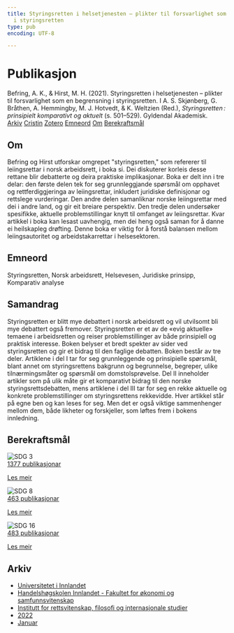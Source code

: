 ```yaml
---
title: Styringsretten i helsetjenesten – plikter til forsvarlighet som en begrensning
  i styringsretten
type: pub
encoding: UTF-8

---
```

<h1>Publikasjon</h1>
<article id="csl-bib-container-3ZLGICZM" class="csl-bib-container">
  <div class="csl-bib-body"> <div class="csl-entry">Befring, A. K., &#38; Hirst, M. H. (2021). Styringsretten i helsetjenesten – plikter til forsvarlighet som en begrensning i styringsretten. I A. S. Skjønberg, G. Bråthen, A. Hemmingby, M. J. Hotvedt, &#38; K. Weltzien (Red.), <i>Styringsretten : prinsipielt komparativt og aktuelt</i> (s. 501–529). Gyldendal Akademisk.</div> </div>
  <div class="csl-bib-buttons">
    <a href="#taxonomy-article-3ZLGICZM" alt="archive" class="csl-bib-button">Arkiv</a>
    <a href="https://app.cristin.no/results/show.jsf?id=1974552" alt="Cristin" class="csl-bib-button">Cristin</a>
    <a href="http://zotero.org/groups/5881554/items/3ZLGICZM" alt="Zotero" class="csl-bib-button">Zotero</a>
    <a href="#keywords-article-3ZLGICZM" alt="keywords" class="csl-bib-button">Emneord</a>
    <a href="#about-article-3ZLGICZM" alt="about_pub" class="csl-bib-button">Om</a>
    <a href="#sdg-article-3ZLGICZM" alt="sdg" class="csl-bib-button">Berekraftsmål</a>
  </div>
  <div id="csl-bib-meta-container-3ZLGICZM"></div>
</article>
<div id="csl-bib-meta-3ZLGICZM" class="csl-bib-meta">
  <article id="about-article-3ZLGICZM" class="about_pub-article">
    <h1>Om</h1>
    Befring og Hirst utforskar omgrepet "styringsretten," som refererer til leiingsrettar i norsk arbeidsrett, i boka si. Dei diskuterer korleis desse rettane blir debatterte og deira praktiske implikasjonar. Boka er delt inn i tre delar: den første delen tek for seg grunnleggjande spørsmål om opphavet og rettferdiggjeringa av leiingsrettar, inkludert juridiske definisjonar og rettslege vurderingar. Den andre delen samanliknar norske leiingsrettar med dei i andre land, og gir eit breiare perspektiv. Den tredje delen undersøker spesifikke, aktuelle problemstillingar knytt til omfanget av leiingsrettar. Kvar artikkel i boka kan lesast uavhengig, men dei heng også saman for å danne ei heilskapleg drøfting. Denne boka er viktig for å forstå balansen mellom leiingsautoritet og arbeidstakarrettar i helsesektoren.
  </article>
  <article id="keywords-article-3ZLGICZM" class="keywords-article">
    <h1>Emneord</h1>
    Styringsretten, Norsk arbeidsrett, Helsevesen, Juridiske prinsipp, Komparativ analyse
  </article>
  <article id="abstract-article-3ZLGICZM" class="abstract-article">
    <h1>Samandrag</h1>
    Styringsretten er blitt mye debattert i norsk arbeidsrett og vil utvilsomt bli mye debattert også fremover. Styringsretten er et av de «evig aktuelle» temaene i arbeidsretten og reiser problemstillinger av både prinsipiell og praktisk interesse. Boken belyser et bredt spekter av sider ved styringsretten og gir et bidrag til den faglige debatten. Boken består av tre deler. Artiklene i del I tar for seg grunnleggende og prinsipielle spørsmål, blant annet om styringsrettens bakgrunn og begrunnelse, begreper, ulike tilnærmingsmåter og spørsmål om domstolsprøvelse. Del II inneholder artikler som på ulik måte gir et komparativt bidrag til den norske styringsrettsdebatten, mens artiklene i del III tar for seg en rekke aktuelle og konkrete problemstillinger om styringsrettens rekkevidde. Hver artikkel står på egne ben og kan leses for seg. Men det er også viktige sammenhenger mellom dem, både likheter og forskjeller, som løftes frem i bokens innledning.
  </article>
  <article id="sdg-article-3ZLGICZM" class="sdg-article">
    <h1>Berekraftsmål</h1>
    <div class="sdg-container"><div id="sdg3" class="sdg">
        <img src="{{< params subfolder >}}images/sdg/sdg03_nn.png" class="image" alt="SDG 3">
        <div class="sdg-overlay">
          <a href="{{< params subfolder >}}nn/archive/?sdg=3#archive" class="sdg-publication-count"><span>1377</span> publikasjonar</a>
          <p><a href="https://fn.no/om-fn/fns-baerekraftsmaal/god-helse-og-livskvalitet?lang=nno-NO" class="sdg-read-more">Les meir</a></p>
        </div>
      </div> <div id="sdg8" class="sdg">
        <img src="{{< params subfolder >}}images/sdg/sdg08_nn.png" class="image" alt="SDG 8">
        <div class="sdg-overlay">
          <a href="{{< params subfolder >}}nn/archive/?sdg=8#archive" class="sdg-publication-count"><span>463</span> publikasjonar</a>
          <p><a href="https://fn.no/om-fn/fns-baerekraftsmaal/anstendig-arbeid-og-oekonomisk-vekst?lang=nno-NO" class="sdg-read-more">Les meir</a></p>
        </div>
      </div> <div id="sdg16" class="sdg">
        <img src="{{< params subfolder >}}images/sdg/sdg16_nn.png" class="image" alt="SDG 16">
        <div class="sdg-overlay">
          <a href="{{< params subfolder >}}nn/archive/?sdg=16#archive" class="sdg-publication-count"><span>483</span> publikasjonar</a>
          <p><a href="https://fn.no/om-fn/fns-baerekraftsmaal/fred-rettferdighet-og-velfungerende-institusjoner?lang=nno-NO" class="sdg-read-more">Les meir</a></p>
        </div>
      </div></div>
  </article>
  <article id="taxonomy-article-3ZLGICZM" class="taxonomy-article">
    <h1>Arkiv</h1>
    <ul>
      <li><a href="{{< params subfolder >}}nn/archive/?key=3DCRN523">Universitetet i Innlandet</a></li>
      <li><a href="{{< params subfolder >}}nn/archive/?key=DU8Q9LN9">Handelshøgskolen Innlandet - Fakultet for økonomi og samfunnsvitenskap</a></li>
      <li><a href="{{< params subfolder >}}nn/archive/?key=ITYAG68H">Institutt for rettsvitenskap, filosofi og internasjonale studier</a></li>
      <li><a href="{{< params subfolder >}}nn/archive/?key=B7XWRJNE">2022</a></li>
      <li><a href="{{< params subfolder >}}nn/archive/?key=IXGN7EYH">Januar</a></li>
    </ul>
  </article>
</div>

